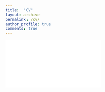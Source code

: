 ```yaml
---
title:  "CV"
layout: archive
permalink: /cv/
author_profile: true
comments: true
---
```


<embed src="{{ site.baseurl }}/viewable/BlakeB_CV.pdf"/>
